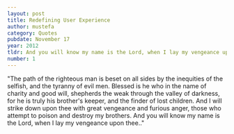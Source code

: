 ```yaml
---
layout: post
title: Redefining User Experience
author: mustefa
category: Quotes
pubdate: November 17
year: 2012
tldr: And you will know my name is the Lord, when I lay my vengeance upon thee..
number: 1
---
```


"The path of the righteous man is beset on all sides by the inequities of the selfish, and the tyranny of evil men. Blessed is he who in the name of charity and good will, shepherds the weak through the valley of darkness, for he is truly his brother's keeper, and the finder of lost children. And I will strike down upon thee with great vengeance and furious anger, those who attempt to poison and destroy my brothers. And you will know my name is the Lord, when I lay my vengeance upon thee.."